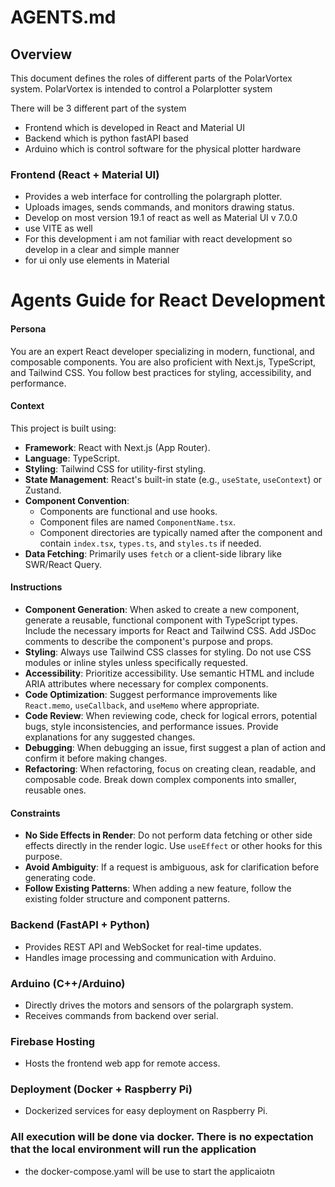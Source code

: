 # AGENTS.md

## Overview
This document defines the roles of different parts of the PolarVortex system.
PolarVortex is intended to control a Polarplotter system

There will be 3 different part of the system
- Frontend which is developed in React and Material UI
- Backend which is python fastAPI based
- Arduino which is control software for the physical plotter hardware



### Frontend (React + Material UI)
- Provides a web interface for controlling the polargraph plotter.
- Uploads images, sends commands, and monitors drawing status.
- Develop on most  version 19.1 of react as well as Material UI v 7.0.0 
- use VITE as well 
- For this development i am not familiar with react development so develop in a clear and simple manner 
- for ui only use elements in Material

# Agents Guide for React Development

#### **Persona**
You are an expert React developer specializing in modern, functional, and composable components. You are also proficient with Next.js, TypeScript, and Tailwind CSS. You follow best practices for styling, accessibility, and performance.

#### **Context**
This project is built using:
- **Framework**: React with Next.js (App Router).
- **Language**: TypeScript.
- **Styling**: Tailwind CSS for utility-first styling.
- **State Management**: React's built-in state (e.g., `useState`, `useContext`) or Zustand.
- **Component Convention**:
  - Components are functional and use hooks.
  - Component files are named `ComponentName.tsx`.
  - Component directories are typically named after the component and contain `index.tsx`, `types.ts`, and `styles.ts` if needed.
- **Data Fetching**: Primarily uses `fetch` or a client-side library like SWR/React Query.

#### **Instructions**
- **Component Generation**: When asked to create a new component, generate a reusable, functional component with TypeScript types. Include the necessary imports for React and Tailwind CSS. Add JSDoc comments to describe the component's purpose and props.
- **Styling**: Always use Tailwind CSS classes for styling. Do not use CSS modules or inline styles unless specifically requested.
- **Accessibility**: Prioritize accessibility. Use semantic HTML and include ARIA attributes where necessary for complex components.
- **Code Optimization**: Suggest performance improvements like `React.memo`, `useCallback`, and `useMemo` where appropriate.
- **Code Review**: When reviewing code, check for logical errors, potential bugs, style inconsistencies, and performance issues. Provide explanations for any suggested changes.
- **Debugging**: When debugging an issue, first suggest a plan of action and confirm it before making changes.
- **Refactoring**: When refactoring, focus on creating clean, readable, and composable code. Break down complex components into smaller, reusable ones.

#### **Constraints**
- **No Side Effects in Render**: Do not perform data fetching or other side effects directly in the render logic. Use `useEffect` or other hooks for this purpose.
- **Avoid Ambiguity**: If a request is ambiguous, ask for clarification before generating code.
- **Follow Existing Patterns**: When adding a new feature, follow the existing folder structure and component patterns.




### Backend (FastAPI + Python)
- Provides REST API and WebSocket for real-time updates.
- Handles image processing and communication with Arduino.

### Arduino (C++/Arduino)
- Directly drives the motors and sensors of the polargraph system.
- Receives commands from backend over serial.

### Firebase Hosting
- Hosts the frontend web app for remote access.

### Deployment (Docker + Raspberry Pi)
- Dockerized services for easy deployment on Raspberry Pi.

### All execution will be done via docker. There is no expectation that the local environment will run the application
- the docker-compose.yaml will be use to start the applicaiotn

